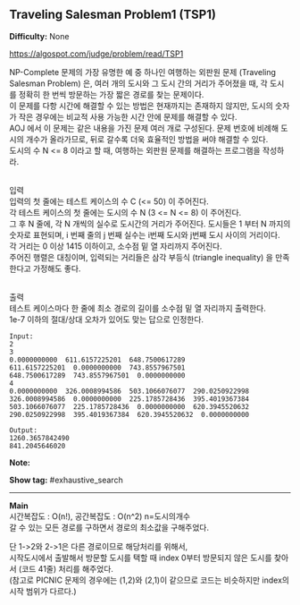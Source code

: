 ## Traveling Salesman Problem1 (TSP1)

**Difficulty:** None

https://algospot.com/judge/problem/read/TSP1

NP-Complete 문제의 가장 유명한 예 중 하나인 여행하는 외판원 문제 (Traveling Salesman Problem) 은, 여러 개의 도시와 그 도시 간의 거리가 주어졌을 때, 각 도시를 정확히 한 번씩 방문하는 가장 짧은 경로를 찾는 문제이다. <br/>
이 문제를 다항 시간에 해결할 수 있는 방법은 현재까지는 존재하지 않지만, 도시의 숫자가 작은 경우에는 비교적 사용 가능한 시간 안에 문제를 해결할 수 있다. <br/>
AOJ 에서 이 문제는 같은 내용을 가진 문제 여러 개로 구성된다. 문제 번호에 비례해 도시의 개수가 올라가므로, 뒤로 갈수록 더욱 효율적인 방법을 써야 해결할 수 있다. <br/>
도시의 수 N <= 8 이라고 할 때, 여행하는 외판원 문제를 해결하는 프로그램을 작성하라.<br/><br/>

입력 <br/>
입력의 첫 줄에는 테스트 케이스의 수 C (<= 50) 이 주어진다. <br/>
각 테스트 케이스의 첫 줄에는 도시의 수 N (3 <= N <= 8) 이 주어진다. <br/>
그 후 N 줄에, 각 N 개씩의 실수로 도시간의 거리가 주어진다. 도시들은 1 부터 N 까지의 숫자로 표현되며, i 번째 줄의 j 번째 실수는 i번째 도시와 j번째 도시 사이의 거리이다. <br/>
각 거리는 0 이상 1415 이하이고, 소수점 밑 열 자리까지 주어진다. <br/>
주어진 행렬은 대칭이며, 입력되는 거리들은 삼각 부등식 (triangle inequality) 을 만족한다고 가정해도 좋다. <br/><br/>

출력 <br/>
테스트 케이스마다 한 줄에 최소 경로의 길이를 소수점 밑 열 자리까지 출력한다. <br/>
1e-7 이하의 절대/상대 오차가 있어도 맞는 답으로 인정한다.

```
Input:
2
3
0.0000000000  611.6157225201  648.7500617289
611.6157225201  0.0000000000  743.8557967501
648.7500617289  743.8557967501  0.0000000000
4
0.0000000000  326.0008994586  503.1066076077  290.0250922998
326.0008994586  0.0000000000  225.1785728436  395.4019367384
503.1066076077  225.1785728436  0.0000000000  620.3945520632
290.0250922998  395.4019367384  620.3945520632  0.0000000000

Output: 
1260.3657842490
841.2045646020
```

**Note:**

**Show tag:** \#exhaustive\_search

------------------------------------

**Main** <br/>
시간복잡도 : O(n!), 공간복잡도 : O(n^2) n=도시의개수 <br/>
갈 수 있는 모든 경로를 구하면서 경로의 최소값을 구해주었다. <br/>

단 1->2와 2->1은 다른 경로이므로 해당처리를 위해서, <br/>
시작도시에서 출발해서 방문할 도시를 택할 때 index 0부터 방문되지 않은 도시를 찾아서 (코드 41줄) 처리를 해주었다. <br/>
(참고로 PICNIC 문제의 경우에는 (1,2)와 (2,1)이 같으므로 코드는 비슷하지만 index의 시작 범위가 다르다.)